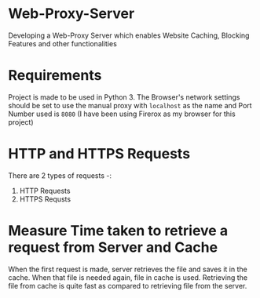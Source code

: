 # Web-Proxy-Server
Developing a Web-Proxy Server which enables Website Caching, Blocking Features and other functionalities


# Requirements
Project is made to be used in Python 3. 
The Browser's network settings should be set to use the manual proxy with `localhost` as the name and Port Number used is `8080`
(I have been using Firerox as my browser for this project)


# HTTP and HTTPS Requests 
There are 2 types of requests -:
1) HTTP Requests
2) HTTPS Requsts

# Measure Time taken to retrieve a request from Server and Cache
When the first request is made, server retrieves the file and saves it in the cache. When that file is needed again, file in cache is used. Retrieving the file from cache is quite fast as compared to retrieving file from the server.

